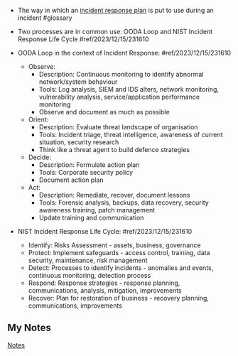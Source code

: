 - The way in which an [incident response plan](incident-response-plan.md) is put to use during an incident #glossary

- Two processes are in common use: OODA Loop and NIST Incident Response Life Cycle #ref/2023/12/15/231610

- OODA Loop in the context of Incident Response: #ref/2023/12/15/231610
	- Observe:
		- Description: Continuous monitoring to identify abnormal network/system behaviour
		- Tools: Log analysis, SIEM and IDS alters, network monitoring, vulnerability analysis, service/application performance monitoring
		- Observe and document as much as possible
	- Orient:
		- Description: Evaluate threat landscape of organisation
		- Tools: Incident triage, threat intelligence, awareness of current situation, security research
		- Think like a threat agent to build defence strategies
	- Decide:
		- Description: Formulate action plan
		- Tools: Corporate security policy
		- Document action plan
	- Act:
		- Description: Remediate, recover, document lessons
		- Tools: Forensic analysis, backups, data recovery, security awareness training, patch management
		- Update training and communication

- NIST Incident Response Life Cycle: #ref/2023/12/15/231610
	- Identify: Risks Assessment - assets, business, governance
	- Protect: Implement safeguards - access control, training, data security, maintenance, risk management
	- Detect: Processes to identify incidents - anomalies and events, continuous monitoring, detection process
	- Respond: Response strategies - response planning, communications, analysis, mitigation, improvements
	- Recover: Plan for restoration of business - recovery planning, communications, improvements
## My Notes
[Notes](mynotes/incident-response-process-notes.md)
